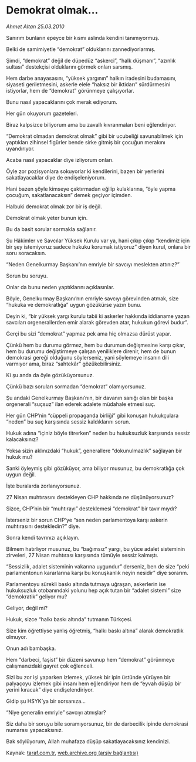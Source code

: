 # Demokrat olmak...

*Ahmet Altan 25.03.2010*

<div class="yazi"><p>Sanırım bunların epeyce bir kısmı aslında kendini tanımıyormuş.</p>
<p>Belki de samimiyetle “demokrat” olduklarını zannediyorlarmış.</p>
<p>Şimdi, “demokrat” değil de düpedüz “askerci”, “halk düşmanı”, “azınlık sultası” destekçisi olduklarını görmek onları sarsmış.</p>
<p>Hem darbe anayasasını, “yüksek yargının” halkın iradesini budamasını, siyaseti geriletmesini, askerle elele “haksız bir iktidarı” sürdürmesini istiyorlar, hem de “demokrat” görünmeye çalışıyorlar.</p>
<p>Bunu nasıl yapacaklarını çok merak ediyorum.</p>
<p>Her gün okuyorum gazeteleri.</p>
<p>Biraz kalpsizce biliyorum ama bu zavallı kıvranmaları beni eğlendiriyor.</p>
<p>“Demokrat olmadan demokrat olmak” gibi bir ucubeliği savunabilmek için yaptıkları zihinsel figürler bende sirke gitmiş bir çocuğun merakını uyandırıyor.</p>
<p>Acaba nasıl yapacaklar diye izliyorum onları.</p>
<p>Öyle zor pozisyonlara sokuyorlar ki kendilerini, bazen bir yerlerini sakatlayacaklar diye de endişeleniyorum.</p>
<p>Hani bazen şöyle kimseye çaktırmadan eğilip kulaklarına, “öyle yapma çocuğum, sakatlanacaksın” demek geçiyor içimden.</p>
<p>Halbuki demokrat olmak zor bir iş değil.</p>
<p>Demokrat olmak yeter bunun için.</p>
<p>Bu da basit sorular sormakla sağlanır.</p>
<p>Şu Hâkimler ve Savcılar Yüksek Kurulu var ya, hani çıkıp çıkıp “kendimiz için bir şey istemiyoruz sadece hukuku korumak istiyoruz” diyen kurul, onlara bir soru soracaksın.</p>
<p>“Neden Genelkurmay Başkanı’nın emriyle bir savcıyı meslekten attınız?”</p>
<p>Sorun bu soruyu.</p>
<p>Onlar da bunu neden yaptıklarını açıklasınlar.</p>
<p>Böyle, Genelkurmay Başkanı’nın emriyle savcıyı görevinden atmak, size “hukuka ve demokratlığa” uygun gözükürse yazın bunu.</p>
<p>Deyin ki, “bir yüksek yargı kurulu tabii ki askerler hakkında iddianame yazan savcıları orgenerallerden emir alarak görevden atar, hukukun görevi budur”.</p>
<p>Gerçi bu sizi “demokrat” yapmaz pek ama hiç olmazsa dürüst yapar.</p>
<p>Çünkü hem bu durumu görmez, hem bu durumun değişmesine karşı çıkar, hem bu durumu değiştirmeye çalışan yeniliklere direnir, hem de bunun demokrasi gereği olduğunu söylerseniz, yani söylemeye insanın dili varmıyor ama, biraz “sahtekâr” gözükebilirsiniz.</p>
<p>Ki şu anda da öyle gözüküyorsunuz.</p>
<p>Çünkü bazı soruları sormadan “demokrat” olamıyorsunuz.</p>
<p>Şu andaki Genelkurmay Başkanı’nın, bir davanın sanığı olan bir başka orgenerali “suçsuz” ilan ederek adalete müdahale etmesi suç.</p>
<p>Her gün CHP’nin “cüppeli propaganda birliği” gibi konuşan hukukçulara “neden” bu suç karşısında sessiz kaldıklarını sorun.</p>
<p>Hukuk adına “içiniz böyle titrerken” neden bu hukuksuzluk karşısında sessiz kalacaksınız?</p>
<p>Yoksa sizin aklınızdaki “hukuk”, generallere “dokunulmazlık” sağlayan bir hukuk mu?</p>
<p>Sanki öyleymiş gibi gözüküyor, ama biliyor musunuz, bu demokratlığa çok uygun değil.</p>
<p>İşte buralarda zorlanıyorsunuz.</p>
<p>27 Nisan muhtırasını destekleyen CHP hakkında ne düşünüyorsunuz?</p>
<p>Sizce, CHP’nin bir “muhtırayı” desteklemesi “demokrat” bir tavır mıydı?</p>
<p>İsterseniz bir sorun CHP’ye “sen neden parlamentoya karşı askerin muhtırasını destekledin?” diye.</p>
<p>Sonra kendi tavrınızı açıklayın.</p>
<p>Bilmem hatırlıyor musunuz, bu “bağımsız” yargı, bu yüce adalet sisteminin zirveleri, 27 Nisan muhtırası karşısında tümüyle sessiz kalmıştı.</p>
<p>“Sessizlik, adalet sisteminin vakarına uygundur” derseniz, ben de size “peki parlamentonun kararlarına karşı bu konuşkanlık neyin nesidir” diye sorarım.</p>
<p>Parlamentoyu sürekli baskı altında tutmaya uğraşan, askerlerin ise hukuksuzluk otobanındaki yolunu hep açık tutan bir “adalet sistemi” size “demokratik” geliyor mu?</p>
<p>Geliyor, değil mi?</p>
<p>Hukuk, sizce “halkı baskı altında” tutmanın Türkçesi.</p>
<p>Size kim öğrettiyse yanlış öğretmiş, “halkı baskı altına” alarak demokratlık olmuyor.</p>
<p>Onun adı bambaşka.</p>
<p>Hem “darbeci, faşist” bir düzeni savunup hem “demokrat” görünmeye çalışmanızdaki gayret çok eğlenceli.</p>
<p>Sizi bu zor işi yaparken izlemek, yüksek bir ipin üstünde yürüyen bir palyaçoyu izlemek gibi insanı hem eğlendiriyor hem de “eyvah düşüp bir yerini kıracak” diye endişelendiriyor.</p>
<p>Gidip şu HSYK’ya bir sorsanıza...</p>
<p>“Niye generalin emriyle” savcıyı atmışlar?</p>
<p>Siz daha bir soruyu bile soramıyorsunuz, bir de darbecilik ipinde demokrasi numarası yapacaksınız.</p>
<p>Bak söylüyorum, Allah muhafaza düşüp sakatlayacaksınız kendinizi.</p></div>

Kaynak: [taraf.com.tr](http://www.taraf.com.tr:80/makale/10600.htm), [web.archive.org (arşiv bağlantısı)](http://web.archive.org/web/20100329000310/http://www.taraf.com.tr:80/makale/10600.htm)
